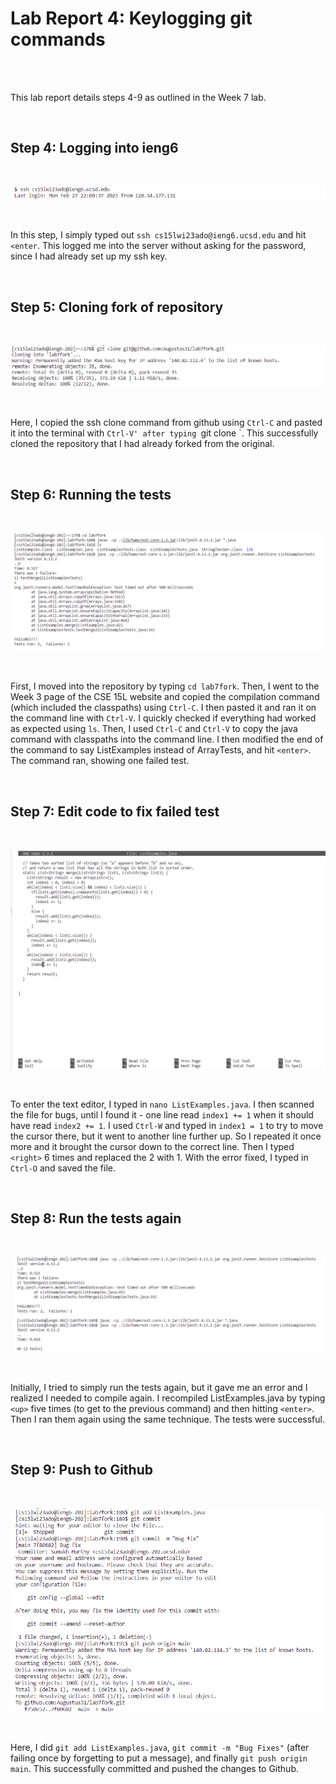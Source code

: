 # Lab Report 4: Keylogging git commands

<br><br>

This lab report details steps 4-9 as outlined in the Week 7 lab.

<br>

## Step 4: Logging into ieng6

<br>

![Image Step 4](lab7.1.PNG)

<br>

In this step, I simply typed out `ssh cs15lwi23ado@ieng6.ucsd.edu` and hit `<enter`. This logged me into the server without asking for the password, since I had already set up my ssh key.

<br>

## Step 5: Cloning fork of repository

<br>

![Image Step 5](lab7.2.png)

<br>

Here, I copied the ssh clone command from github using `Ctrl-C` and pasted it into the terminal with `Ctrl-V' after typing `git clone `. This successfully cloned the repository that I had already forked from the original.

<br>

## Step 6: Running the tests

<br>

![Image Step 6](lab7.3.png)

<br>

First, I moved into the repository by typing `cd lab7fork`. Then, I went to the Week 3 page of the CSE 15L website and copied the compilation command (which included the classpaths) using `Ctrl-C`. I then pasted it and ran it on the command line with `Ctrl-V`. I quickly checked if everything had worked as expected using `ls`. Then, I used `Ctrl-C` and `Ctrl-V` to copy the java command with classpaths into the command line. I then modified the end of the command to say ListExamples instead of ArrayTests, and hit `<enter>`. The command ran, showing one failed test.

<br>

## Step 7: Edit code to fix failed test
  
<br>

![Image Step 7](lab7.4.png)

<br>

To enter the text editor, I typed in `nano ListExamples.java`. I then scanned the file for bugs, until I found it - one line read `index1 += 1` when it should have read `index2 += 1`. I used `Ctrl-W` and typed in `index1 = 1` to try to move the cursor there, but it went to another line further up. So I repeated it once more and it brought the cursor down to the correct line. Then I typed `<right>` 6 times and replaced the 2 with 1. With the error fixed, I typed in `Ctrl-O` and saved the file.
  
<br>
  
## Step 8: Run the tests again
  
<br>
  
![Image Step 8](lab7.5.png)
  
<br>
  
Initially, I tried to simply run the tests again, but it gave me an error and I realized I needed to compile again. I recompiled ListExamples.java by typing `<up>` five times (to get to the previous command) and then hitting `<enter>`. Then I ran them again using the same technique. The tests were successful.
  
<br>
  
## Step 9: Push to Github
  
<br>
  
![Image Step 9](lab7.6.png)
  
<br>
  
Here, I did `git add ListExamples.java`, `git commit -m "Bug Fixes"` (after failing once by forgetting to put a message), and finally `git push origin main`. This successfully committed and pushed the changes to Github. 
